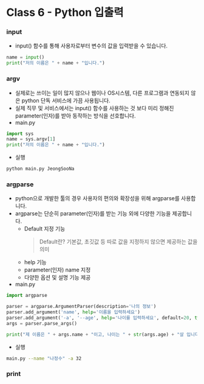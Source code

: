 # Class 6 - Python 입출력

### input

- input() 함수를 통해 사용자로부터 변수의 값을 입력받을 수 있습니다.
```py
name = input()
print("저의 이름은 " + name + "입니다.")
```

### argv

- 실제로는 쓰이는 일이 많지 않으나 웹이나 OS시스템, 다른 프로그램과 연동되지 않은 python 단독 서비스에 가끔 사용됩니다.
- 실제 직무 및 서비스에서는 input() 함수를 사용하는 것 보다 미리 정해진 parameter(인자)를 받아 동작하는 방식을 선호합니다.
- main.py
```py
import sys
name = sys.argv[1]
print("저의 이름은 " + name + "입니다.")
```
- 실행
```sh
python main.py JeongSooNa
```

### argparse

- python으로 개발한 툴의 경우 사용자의 편의와 확장성을 위해 argparse를 사용합니다.
- argparse는 단순히 parameter(인자)를 받는 기능 외에 다양한 기능을 제공합니다.
    - Default 지정 기능
        > Default란? 기본값, 초깃값 등 따로 값을 지정하지 않으면 제공하는 값을 의미
    - help 기능
    - parameter(인자) name 지정
    - 다양한 옵션 및 설명 기능 제공
- main.py
```py
import argparse

parser = argparse.ArgumentParser(description='나의 정보')
parser.add_argument('name', help='이름을 입력하세요')
parser.add_argument('-a', '--age', help='나이를 입력하세요', default=20, type=int)
args = parser.parse_args()

print("제 이름은 " + args.name + "이고, 나이는 " + str(args.age) + "살 입니다.")
```
- 실행
```sh
main.py --name "나정수" -a 32
```


### print